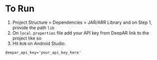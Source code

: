 # To Run

1. Project Structure > Dependencies > JAR/ARR Library and on Step 1, provide the path `lib`
2. On `local.properties` file add your API key from DeepAR link to the project like so
3. Hit `RUN` on Android Studio.

```text
deepar_api_key='your_api_key_here' 
```
